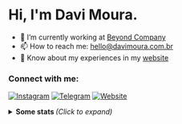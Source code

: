 

# Hi, I'm Davi Moura. 

- 🔭 I’m currently working at [Beyond Company](https://beyondcompany.com.br)
- 📫 How to reach me: hello@davimoura.com.br
- 📄 Know about my experiences in my [website](https://links.davimoura.dev)

### Connect with me:
[![Instagram](https://img.shields.io/badge/Instagram-2CA5E0?style=for-the-badge&logoColor=fff&logo=instagram)](https://instagram.com/_davidev)
[![Telegram](https://img.shields.io/badge/Telegram-2CA5E0?style=for-the-badge&logo=telegram&logoColor=white)](https://t.me/davimoura)
[![Website](https://img.shields.io/badge/Website-2CA5E0?style=for-the-badge&logoColor=fff&logo=Google-chrome)](https://link.davimoura.dev)

<details>
  <summary> <b> Some stats </b> <i>(Click to expand)</i> </summary>
  <br>
  
  <a href="https://github.com/anuraghazra/github-readme-stats">
    <img align="center" src="https://github-readme-stats.vercel.app/api?username=DaviSMoura&show_icons=true&count_private=true&theme=radical&hide=issues" />
  </a>
  
---
  
  <p>
    <a href="https://github.com/ryo-ma/github-profile-trophy" align="center">
      <img align="center" src="https://github-profile-trophy.vercel.app/?theme=dracula&margin-w=8&column=6&username=DaviSMoura" alt="Trophies" />
    </a>
  </p>
  
  <img src="https://github-readme-stats.vercel.app/api/top-langs/?username=DaviSMoura&layout=compact&langs_count=999&theme=radical" alt="Langs" />
</p>
<hr>
</details>
